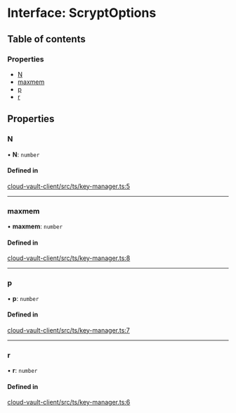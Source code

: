 # Interface: ScryptOptions

## Table of contents

### Properties

- [N](ScryptOptions.md#n)
- [maxmem](ScryptOptions.md#maxmem)
- [p](ScryptOptions.md#p)
- [r](ScryptOptions.md#r)

## Properties

### N

• **N**: `number`

#### Defined in

[cloud-vault-client/src/ts/key-manager.ts:5](https://gitlab.com/i3-market/code/wp3/t3.2/i3m-wallet-monorepo/-/blob/ec1c8b6/packages/cloud-vault-client/src/ts/key-manager.ts#L5)

___

### maxmem

• **maxmem**: `number`

#### Defined in

[cloud-vault-client/src/ts/key-manager.ts:8](https://gitlab.com/i3-market/code/wp3/t3.2/i3m-wallet-monorepo/-/blob/ec1c8b6/packages/cloud-vault-client/src/ts/key-manager.ts#L8)

___

### p

• **p**: `number`

#### Defined in

[cloud-vault-client/src/ts/key-manager.ts:7](https://gitlab.com/i3-market/code/wp3/t3.2/i3m-wallet-monorepo/-/blob/ec1c8b6/packages/cloud-vault-client/src/ts/key-manager.ts#L7)

___

### r

• **r**: `number`

#### Defined in

[cloud-vault-client/src/ts/key-manager.ts:6](https://gitlab.com/i3-market/code/wp3/t3.2/i3m-wallet-monorepo/-/blob/ec1c8b6/packages/cloud-vault-client/src/ts/key-manager.ts#L6)
